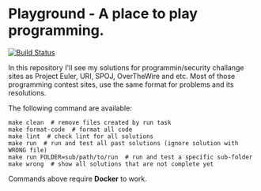 # Playground - A place to play programming.

[
![Build Status](https://travis-ci.org/deniscostadsc/playground.svg?branch=master)
](https://travis-ci.org/deniscostadsc/playground)

In this repository I'll see my solutions for programmin/security challange
sites as Project Euler, URI, SPOJ, OverTheWire and etc. Most of those
programming contest sites, use the same format for problems and its
resolutions.

The following command are available:

```shell
make clean  # remove files created by run task
make format-code  # format all code
make lint  # check lint for all solutions
make run  # run and test all past solutions (ignore solution with WRONG file)
make run FOLDER=sub/path/to/run  # run and test a specific sub-folder
make wrong  # show all solutions that are not complete yet
```

Commands above require **Docker** to work.
